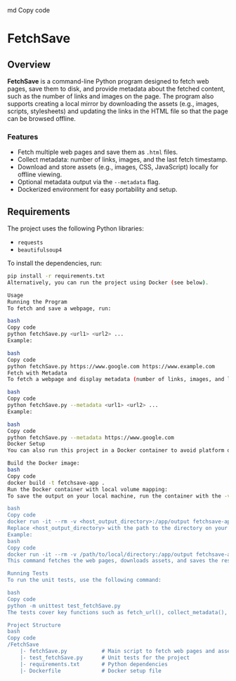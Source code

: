 md
Copy code
# FetchSave

## Overview

**FetchSave** is a command-line Python program designed to fetch web pages, save them to disk, and provide metadata about the fetched content, such as the number of links and images on the page. The program also supports creating a local mirror by downloading the assets (e.g., images, scripts, stylesheets) and updating the links in the HTML file so that the page can be browsed offline.

### Features

- Fetch multiple web pages and save them as `.html` files.
- Collect metadata: number of links, images, and the last fetch timestamp.
- Download and store assets (e.g., images, CSS, JavaScript) locally for offline viewing.
- Optional metadata output via the `--metadata` flag.
- Dockerized environment for easy portability and setup.

## Requirements

The project uses the following Python libraries:
- `requests`
- `beautifulsoup4`

To install the dependencies, run:

```bash
pip install -r requirements.txt
Alternatively, you can run the project using Docker (see below).

Usage
Running the Program
To fetch and save a webpage, run:

bash
Copy code
python fetchSave.py <url1> <url2> ...
Example:

bash
Copy code
python fetchSave.py https://www.google.com https://www.example.com
Fetch with Metadata
To fetch a webpage and display metadata (number of links, images, and last fetch time), use the --metadata option:

bash
Copy code
python fetchSave.py --metadata <url1> <url2> ...
Example:

bash
Copy code
python fetchSave.py --metadata https://www.google.com
Docker Setup
You can also run this project in a Docker container to avoid platform differences.

Build the Docker image:
bash
Copy code
docker build -t fetchsave-app .
Run the Docker container with local volume mapping:
To save the output on your local machine, run the container with the -v flag to map the host directory (where you want to store the output) to the container's output directory (/app/output):

bash
Copy code
docker run -it --rm -v <host_output_directory>:/app/output fetchsave-app --metadata <url1> <url2>
Replace <host_output_directory> with the path to the directory on your machine where you want the fetched web pages and assets to be saved.
Example:
bash
Copy code
docker run -it --rm -v /path/to/local/directory:/app/output fetchsave-app --metadata https://www.google.com https://autify.com
This command fetches the web pages, downloads assets, and saves the results in your specified output directory on your local machine.

Running Tests
To run the unit tests, use the following command:

bash
Copy code
python -m unittest test_fetchSave.py
The tests cover key functions such as fetch_url(), collect_metadata(), sanitize_filename(), and error handling scenarios.

Project Structure
bash
Copy code
/FetchSave
    |- fetchSave.py           # Main script to fetch web pages and assets
    |- test_fetchSave.py      # Unit tests for the project
    |- requirements.txt       # Python dependencies
    |- Dockerfile             # Docker setup file
